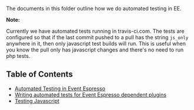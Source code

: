 The documents in this folder outline how we do automated testing in EE.

**Note:** 

Currently we have automated tests running in travis-ci.com.  The tests are configured so that if the last commit pushed to a pull has the string `js_only` anywhere in it, then only javascript test builds will run.  This is useful when you know the pull only has javascript changes and there's no need to run php tests.

## Table of Contents

- [Automated Testing in Event Espresso](automated-testing-in-event-espresso.md)
- [Writing automated tests for Event Espresso dependent plugins](writing-automated-tests-for-ee-plugins.md)
- [Testing Javascript](../AA--Javascript-in-EE/testing-javascript.md)